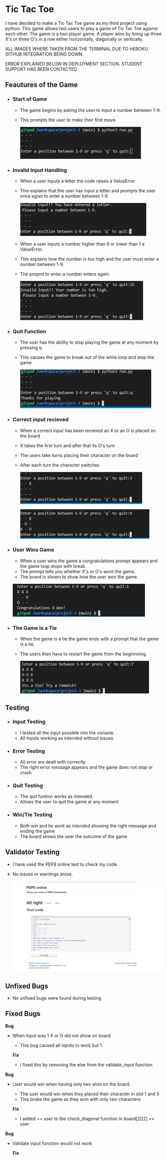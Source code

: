 # **Tic Tac Toe**

I have decided to make a Tic Tac Toe game as my third project using python. This game allows two users to play a game of Tic Tac Toe agianst each other.
The game is a two player game. A player wins by lining up three X's or three O's in a row either horizontally, diagonally or vertically.

ALL IMAGES WHERE TAKEN FROM THE TERMINAL DUE TO HEROKU GITHUB INTEGRATION BEING DOWN. 

ERROR EXPLAINED BELOW IN DEPLOYMENT SECTION. STUDENT SUPPORT HAS BEEN CONTACTED

## **Feautures of the Game**

- ### **Start of Game**

  - The game begins by asking the user to input a number between 1-9.
  - This prompts the user to make their first move.

    ![Beginning of game](assets/images/game1.PNG)

- ### **Invalid Input Handling**

  - When a user inputs a letter the code raises a ValueError
  - This explains that the user has input a letter and prompts the user once agian to enter a number between 1-9

    ![Letter has been entered](assets/images/game2.PNG)


  - When a user inputs a number higher than 9 or lower than 1 a ValueError.
  - This explains how the number is too high and the user must enter a number between 1-9.
  - The propmt to enter a number enters again.

    ![Too high of a number](assets/images/game3.PNG)


- ### **Quit Function**

  - The user has the ability to stop playing the game at any moment by pressing q
  - This causes the game to break out of the while loop and stop the game

    ![Quit game function](assets/images/quit-game.PNG)


- ### **Correct input recieved**

  - When a correct input has been recieved an X or an O is placed on the board
  - X takes the first turn and after that its O's turn
  - The users take turns placing their character on the board
  - After each turn the character switches

    ![Game in motion](assets/images/game4.PNG)

    ![Game switching between X and O](assets/images/game-switch.PNG)

- ### **User Wins Game**

  - When a user wins the game a congratulations prompt appears and the game loop stops with break.
  - The prompt tells you whether X's or O's wont the game.
  - The board is shown to show how the user won the game.

  ![User wins game](assets/images/game5.PNG)

- ### **The Game is a Tie**

  -  When the game is a tie the game ends with a prompt that the game is a tie.
  - The users then have to restart the game from the beginnning.

    ![Game is a tie](assets/images/game-tie.PNG)


## **Testing**

- ### **Input Testing**

  - I tested all the input possible into the console.
  - All inputs working as intended without issues

- ### **Error Testing**

  - All error are dealt with correctly
  - The right error message appears and the game does not stop or crash

- ### **Quit Testing**

  - The quit funtion works as intended.
  -  Allows the user to quit the game at any moment

- ### **Win/Tie Testing**

  - Both win and tie work as intended showing the right message and ending the game
  - The board shows the user the outcome of the game

## **Validator Testing**

  - I have used the PEP8 online test to check my code.
  - No issues or warnings arose.

    ![PEP8 online test](assets/images/pep8-test.PNG)

## **Unfixed Bugs**

  - No unfixed bugs were found during testing

## **Fixed Bugs**

**Bug**

- When input was 1 X or O did not show on board
  - This bug caused all inputs to work but 1

  **Fix**

  - I fixed this by removing the else from the validate_input function

**Bug**

- User would win when having only two slots on the board
  - The user would win when they placed their character in slot 1 and 5
  - This broke the game as they won with only two characters

  **Fix**

  - I added == user to the check_diagonal function in board[2][2] == user

**Bug**

- Validate input function would not work

  **Fix**